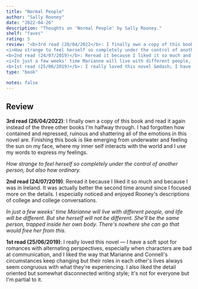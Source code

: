 ```yaml
---
title: "Normal People"
author: "Sally Rooney"
date: "2022-04-26"
description: "Thoughts on 'Normal People' by Sally Rooney."
shelf: "faves"
rating: 5
review: "<b>3rd read (26/04/2022</b>: I finally own a copy of this book and read it again instead of the three other books I'm halfway through. I had forgotten how contained and repressed, ruinous and shattering all of the emotions in this novel are. Finishing this book is like emerging from underwater and feeling the sun on my face, where my inner self interacts with the world and I use my words to express my feelings.<br/><br/>
<i>How strange to feel herself so completely under the control of another person, but also how ordinary.</i><br/><br/>
<b>2nd read (24/07/2019)</b>: Reread it because I liked it so much and because I was in Ireland. It was actually better the second time around since I focused more on the details. I especially noticed and enjoyed Rooney's descriptions of college and college conversations.<br/><br/>
<i>In just a few weeks' time Marianne will live with different people, and life will be different. But she herself will not be different. She'll be the same person, trapped inside her own body. There's nowhere she can go that would free her from this.</i><br/><br/>
<b>1st read (25/06/2019)</b>: I really loved this novel &mdash; I have a soft spot for romances with alternating perspectives, especially when characters are bad at communication, and I liked the way that Marianne and Connell's circumstances keep changing but their roles in each other's lives always seem congruous with what they're experiencing. I also liked the detail oriented but somewhat disconnected writing style; it's not for everyone but I'm partial to it."
type: "book"
 
notes: false
---
```


## Review

<b>3rd read (26/04/2022)</b>: I finally own a copy of this book and read it again instead of the three other books I'm halfway through. I had forgotten how contained and repressed, ruinous and shattering all of the emotions in this novel are. Finishing this book is like emerging from underwater and feeling the sun on my face, where my inner self interacts with the world and I use my words to express my feelings.

_How strange to feel herself so completely under the control of another person, but also how ordinary._

<b>2nd read (24/07/2019)</b>: Reread it because I liked it so much and because I was in Ireland. It was actually better the second time around since I focused more on the details. I especially noticed and enjoyed Rooney's descriptions of college and college conversations.

_In just a few weeks' time Marianne will live with different people, and life will be different. But she herself will not be different. She'll be the same person, trapped inside her own body. There's nowhere she can go that would free her from this._

<b>1st read (25/06/2019)</b>: I really loved this novel &mdash; I have a soft spot for romances with alternating perspectives, especially when characters are bad at communication, and I liked the way that Marianne and Connell's circumstances keep changing but their roles in each other's lives always seem congruous with what they're experiencing. I also liked the detail oriented but somewhat disconnected writing style; it's not for everyone but I'm partial to it.

